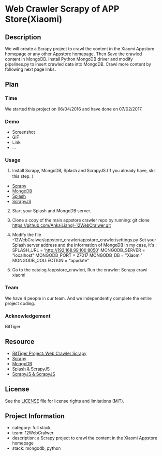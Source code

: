 # Web Crawler Scrapy of APP Store(Xiaomi)

## Description
We will create a Scrapy project to crawl the content in the Xiaomi Appstore homepage or any other Appstore homepage. Then Save the crawled content in MongoDB. Install Python MongoDB driver and modify pipelines.py to insert crawled data into MongoDB. Crawl more content by following next page links. 
## Plan

### Time
We started this project on 06/04/2016 and have done on 07/02/2017.

### Demo

  - Screenshot
  - GIF
  - Link
  - ...
### Usage
1. Install Scrapy, MongoDB, Splash and ScrapyJS.(If you already have, skil this step. ）
- [Scrapy](http://doc.scrapy.org/en/latest/intro/install.html)
- [MongoDB](https://docs.mongodb.com/master/installation/)
- [Splash](https://splash.readthedocs.io/en/stable/install.html)
- [ScrapyJS](https://pypi.python.org/pypi/scrapyjs)
2. Start your Splash and MongoDB server.
3. Clone a copy of the main appstore crawler repo by running:
    git clone https://github.com/AnkaiLiang/-12WebCralwer.git
4. Modify the file -12WebCralwer/appstore_crawler/appstore_crawler/settings.py
Set your Splash server address and the information of MongoDB
In my case, it's :
    SPLASH_URL = 'http://192.168.99.100:8050'
    MONGODB_SERVER = "localhost"
    MONGODB_PORT = 27017
    MONGODB_DB = "Xiaomi"
    MONGODB_COLLECTION = "appdate"
    
5. Go to the catalog /appstore_crawler/, Run the crawler:
    Scrapy crawl xiaomi

### Team
We have 4 people in our team. And we independently complete the entire project coding.
### Acknowledgement
BitTiger

## Resource
- [BitTiger Project: Web Crawler Scrapy](https://www.bittiger.io/microproject/oYDSG6MSFihpiNJ66)
- [Scrapy](http://scrapy.org)
- [MongoDB](https://www.mongodb.org)
- [Splash & ScrapyJS](https://github.com/scrapinghub/scrapy-splash)
- [ScrapyJS & ScrapyJS](https://blog.scrapinghub.com/2015/03/02/handling-javascript-in-scrapy-with-splash/)

## License
See the [LICENSE](LICENSE.md) file for license rights and limitations (MIT).

## Project Information
- category: full stack
- team: 12WebCralwer
- description: a Scrapy project to crawl the content in the Xiaomi Appstore homepage
- stack: mongodb, python


